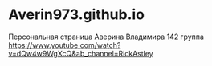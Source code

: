 # Averin973.github.io
Персональная страница Аверина Владимира 142 группа
https://www.youtube.com/watch?v=dQw4w9WgXcQ&ab_channel=RickAstley
